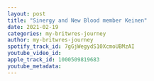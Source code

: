 ```yaml
---
layout: post
title: "Sinergy and New Blood member Keinen"
date: 2021-02-19
categories: my-britwres-journey
author: my-britwres-journey
spotify_track_id: 7gGjWegydS10XcmoUBMzAI
youtube_video_id: 
apple_track_id: 1000509819683
youtube_metadata: 
---
```

